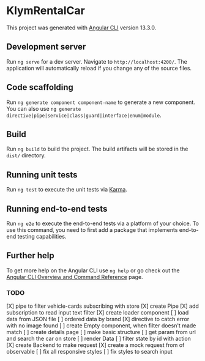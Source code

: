 # KlymRentalCar

This project was generated with [Angular CLI](https://github.com/angular/angular-cli) version 13.3.0.

## Development server

Run `ng serve` for a dev server. Navigate to `http://localhost:4200/`. The application will automatically reload if you change any of the source files.

## Code scaffolding

Run `ng generate component component-name` to generate a new component. You can also use `ng generate directive|pipe|service|class|guard|interface|enum|module`.

## Build

Run `ng build` to build the project. The build artifacts will be stored in the `dist/` directory.

## Running unit tests

Run `ng test` to execute the unit tests via [Karma](https://karma-runner.github.io).

## Running end-to-end tests

Run `ng e2e` to execute the end-to-end tests via a platform of your choice. To use this command, you need to first add a package that implements end-to-end testing capabilities.

## Further help

To get more help on the Angular CLI use `ng help` or go check out the [Angular CLI Overview and Command Reference](https://angular.io/cli) page.


### TODO
[X] pipe to filter vehicle-cards subscribing with store
    [X] create Pipe
    [X] add subscription to read input text filter
[X] create loader component
[ ] load data from JSON file
[ ] ordered data by brand
[X] directive to catch error with no image found
[ ] create Empty component, when filter doesn't made match
[ ] create details page
    [ ] make basic structure
    [ ] get param from url and search the car on store
    [ ] render Data
    [ ] filter state by id with action
[X] create Backend to make request
    [X] create a mock request from of observable
[ ] fix all responsive styles
    [ ] fix styles to search input